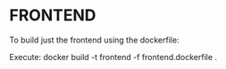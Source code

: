 # FRONTEND

To build just the frontend using the dockerfile:

Execute:
docker build -t frontend -f frontend.dockerfile .